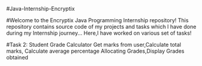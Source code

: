 #Java-Internship-Encryptix

#Welcome to the Encryptix Java Programming Internship repository! This repository contains source code of my projects and tasks which I have done during my Internship journey... Here,I have worked on various set of tasks!

#Task 2: Student Grade Calculator
Get marks from user,Calculate total marks, Calculate average percentage
Allocating Grades,Display Grades obtained
